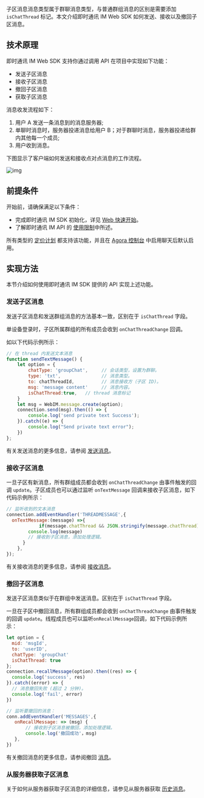 子区消息消息类型属于群聊消息类型，与普通群组消息的区别是需要添加 `isChatThread` 标记。本文介绍即时通讯 IM Web SDK 如何发送、接收以及撤回子区消息。

## 技术原理

即时通讯 IM Web SDK 支持你通过调用 API 在项目中实现如下功能：

- 发送子区消息
- 接收子区消息
- 撤回子区消息
- 获取子区消息

消息收发流程如下：

1. 用户 A 发送一条消息到的消息服务器;
2. 单聊时消息时，服务器投递消息给用户 B；对于群聊时消息，服务器投递给群内其他每一个成员;
3. 用户收到消息。

下图显示了客户端如何发送和接收点对点消息的工作流程。

![img](https://web-cdn.agora.io/docs-files/1636443945728)

## 前提条件

开始前，请确保满足以下条件：

- 完成即时通讯 IM SDK 初始化，详见 [Web 快速开始](./agora_chat_get_started_web?platform=Web)。
- 了解即时通讯 IM API 的 [使用限制](./agora_chat_limitation?platform=Web)中所述。

所有类型的 [定价计划](./agora_chat_plan) 都支持该功能，并且在 [Agora 控制台](https://console.agora.io/) 中启用聊天后默认启用。

## 实现方法

本节介绍如何使用即时通讯 IM SDK 提供的 API 实现上述功能。

### 发送子区消息

发送子区消息和发送群组消息的方法基本一致，区别在于 `isChatThread` 字段。

单设备登录时，子区所属群组的所有成员会收到 `onChatThreadChange` 回调。

如以下代码示例所示：

```javascript
// 在 thread 内发送文本消息
function sendTextMessage() {
    let option = {
        chatType: 'groupChat',     // 会话类型，设置为群聊。
        type: 'txt',               // 消息类型。
        to: chatThreadId,          // 消息接收方（子区 ID)。
        msg: 'message content'     // 消息内容。
        isChatThread:true,   // thread 消息标记
    }
    let msg = WebIM.message.create(option);
    connection.send(msg).then(() => {
        console.log('send private text Success');
    }).catch((e) => {
        console.log("Send private text error");
    })
};
```

有关发送消息的更多信息，请参阅 [发送消息](./agora_chat_send_receive_message_web?platform=Web#send-a-text-message)。

### 接收子区消息

一旦子区有新消息，所有群组成员都会收到 `onChatThreadChange` 由事件触发的回调 `update`。子区成员也可以通过监听 `onTextMessage` 回调来接收子区消息，如下代码示例所示：

```javascript
// 监听收到的文本消息
connection.addEventHandler('THREADMESSAGE',{
  onTextMessage:(message) =>{
            if(message.chatThread && JSON.stringify(message.chatThread)!=='{}'){
        console.log(message)
        // 接收到子区消息，添加处理逻辑。
      }
    },
});
```

有关接收消息的更多信息，请参阅 [接收消息](./agora_chat_send_receive_message_web?platform=Web#receive-a-message)。

### 撤回子区消息

发送子区消息类似于在群组中发送消息。区别在于 `isChatThread` 字段。

一旦在子区中撤回消息，所有群组成员都会收到 `onChatThreadChange` 由事件触发的回调 `update`。线程成员也可以监听`onRecallMessage`回调，如下代码示例所示：

```javascript
let option = {
  mid: 'msgId',
  to: 'userID',
  chatType: 'groupChat'
  isChatThread: true
};
connection.recallMessage(option).then((res) => {
  console.log('success', res)
}).catch((error) => {
  // 消息撤回失败 (超过 2 分钟)。
  console.log('fail', error)
})

// 监听要撤回的消息：
conn.addEventHandler('MESSAGES',{
   onRecallMessage: => (msg) {
       // 接收到子区消息被撤回，添加处理逻辑。
       console.log('撤回成功'，msg)
   },
})
```

有关撤回消息的更多信息，请参阅撤回 [消息](./agora_chat_send_receive_message_web?platform=Web#recall-a-message)。

### 从服务器获取子区消息

关于如何从服务器获取子区消息的详细信息，请参见从服务器获取 [历史消息](./agora_chat_retrieve_message_web?platform=Web#retrieve-historical-messages-of-the-specified-conversation)。